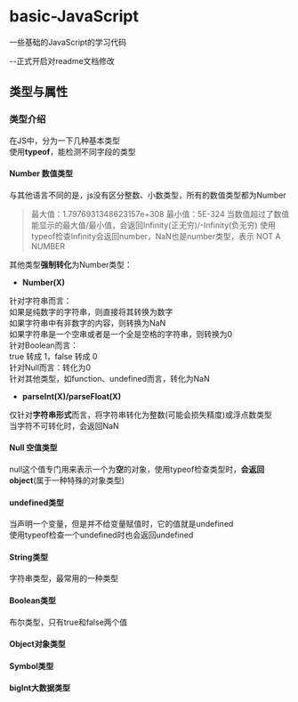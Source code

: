 # basic-JavaScript
 一些基础的JavaScript的学习代码


--正式开启对readme文档修改


<a name="nt6hk"></a>
## 类型与属性
<a name="jsGjQ"></a>
### 类型介绍
在JS中，分为一下几种基本类型<br />使用**typeof**，能检测不同字段的类型
<a name="yy60p"></a>
#### **Number** 数值类型
与其他语言不同的是，js没有区分整数、小数类型，所有的数值类型都为Number

> 最大值：1.7976931348623157e+308	最小值：5E-324
> 当数值超过了数值能显示的最大值/最小值，会返回Infinity(正无穷)/-Infinity(负无穷)
> 使用typeof检查Infinity会返回number，NaN也是number类型，表示 NOT A NUMBER


其他类型**强制转化**为Number类型：

- **Number(X)**

针对字符串而言：<br />如果是纯数字的字符串，则直接将其转换为数字<br />如果字符串中有非数字的内容，则转换为NaN<br />如果字符串是一个空串或者是一个全是空格的字符串，则转换为0<br />针对Boolean而言：<br />true 转成 1，false 转成 0<br />针对Null而言：转化为0<br />针对其他类型，如function、undefined而言，转化为NaN

- **parseInt(X)/parseFloat(X)**

仅针对**字符串形式**而言，将字符串转化为整数(可能会损失精度)或浮点数类型<br />当字符不可转化时，会返回NaN
<a name="TvmV5"></a>
#### **Null** 空值类型
null这个值专门用来表示一个为**空**的对象，使用typeof检查类型时，**会返回object**(属于一种特殊的对象类型)
<a name="VKBK1"></a>
#### **undefined**类型
当声明一个变量，但是并不给变量赋值时，它的值就是undefined<br />使用typeof检查一个undefined时也会返回undefined
<a name="mWe9j"></a>
#### **String类型**
字符串类型，最常用的一种类型
<a name="BgQvQ"></a>
#### **Boolean**类型
布尔类型，只有true和false两个值
<a name="ERPto"></a>
#### **Object**对象类型
<a name="yOPr6"></a>
#### **Symbol**类型
<a name="moDQj"></a>
#### **bigInt**大数据类型
